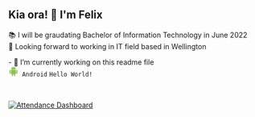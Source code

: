 ## Kia ora! 👋 I'm Felix <br/>

📚 I will be graudating Bachelor of Information Technology in June 2022<br>
👀 Looking forward to working in IT field based in Wellington



<p>
- 🔭 I’m currently working on this readme file<br>
<code><img height="20" src="https://github.com/PKief/vscode-material-icon-theme/blob/main/icons/android.svg"> Android</code>
<code>Hello World!</code>
</p>

<br />

[![Attendance Dashboard](https://github.com/castellanhs/castellanhs.github.io/tree/main/images/pic01.jpg)](https://youtu.be/avsotQvoufc)

<!--
**castellanhs/castellanhs** is a ✨ _special_ ✨ repository because its `README.md` (this file) appears on your GitHub profile.

Here are some ideas to get you started:

- 🔭 I’m currently working on ...
- 🌱 I’m currently learning ...
- 👯 I’m looking to collaborate on ...
- 🤔 I’m looking for help with ...
- 💬 Ask me about ...
- 📫 How to reach me: ...
- 😄 Pronouns: ...
- ⚡ Fun fact: ...
-->
